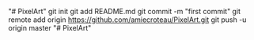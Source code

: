 "# PixelArt"  git init git add README.md git commit -m "first commit" git remote add origin https://github.com/amiecroteau/PixelArt.git git push -u origin master
"# PixelArt" 
